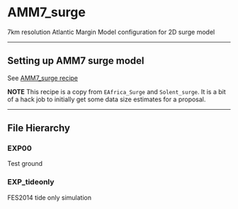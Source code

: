 # AMM7_surge
7km resolution Atlantic Margin Model configuration for 2D surge model

---

## Setting up AMM7 surge model

See [AMM7_surge recipe](docs/AMM7_SURGE.rst)

**NOTE** This recipe is a copy from `EAfrica_Surge` and `Solent_surge`. It
is a bit of a hack job to initially get some data size estimates for a proposal.

---

## File Hierarchy

### EXP00

Test ground

### EXP_tideonly

FES2014 tide only simulation
